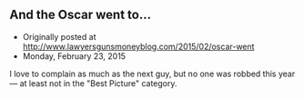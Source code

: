 ## And the Oscar went to...

 * Originally posted at http://www.lawyersgunsmoneyblog.com/2015/02/oscar-went
 * Monday, February 23, 2015

I love to complain as much as the next guy, but no one was robbed this year — at least not in the "Best Picture" category.